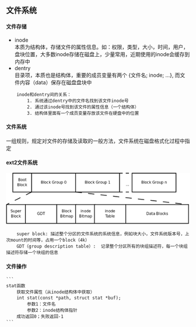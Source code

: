 ## 文件系统

#### 文件存储

- inode  
    本质为结构体，存储文件的属性信息。如：权限，类型，大小，时间，用户，盘块位置，大多数inode存储在磁盘上，少量常用，近期使用的inode会缓存到内存中  
- dentry  
    目录项，本质也是结构体，重要的成员变量有两个 {文件名; inode; ...}, 而文件内容（data）保存在磁盘盘块中  
```
    inode和dentry间的关系：
        1. 系统通过dentry中的文件名找到该文件inode号
        2. 通过该inode号找到该文件的属性信息（一个结构体）
        3. 结构体里面有一个成员变量存放该文件在硬盘中的位置
```

#### 文件系统

一组规则，规定对文件的存储及读取的一般方法，文件系统在磁盘格式化过程中指定  


#### ext2文件系统
![](./ext2.png)
```
    super block: 描述整个分区的文件系统的系统信息，例如块大小，文件系统版本号，上次mount的时间等，占用一个block（4k）
    GDT（group description table）:  记录整个分区所有的块组描述符，每一个块组描述符存储一个块组的信息
```

#### 文件操作

    ```
    stat函数  
        获取文件属性（从inode结构体中获取）  
        int stat(const *path, struct stat *buf);  
            参数1：文件名  
            参数2：inode结构体指针  
        成功返回0；失败返回-1  
    ```

